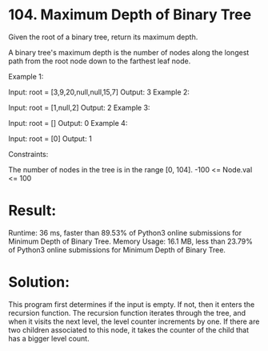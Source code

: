 # 104. Maximum Depth of Binary Tree

Given the root of a binary tree, return its maximum depth.

A binary tree's maximum depth is the number of nodes along the longest path from the root node down to the farthest leaf node.

Example 1:

Input: root = [3,9,20,null,null,15,7]
Output: 3
Example 2:

Input: root = [1,null,2]
Output: 2
Example 3:

Input: root = []
Output: 0
Example 4:

Input: root = [0]
Output: 1

Constraints:

The number of nodes in the tree is in the range [0, 104].
-100 <= Node.val <= 100

# Result:

Runtime: 36 ms, faster than 89.53% of Python3 online submissions for Minimum Depth of Binary Tree.
Memory Usage: 16.1 MB, less than 23.79% of Python3 online submissions for Minimum Depth of Binary Tree.

# Solution:

This program first determines if the input is empty. If not, then it enters the recursion function. The recursion function iterates through the tree, and when it visits the next level, the level counter increments by one. If there are two children associated to this node, it takes the counter of the child that has a bigger level count.
